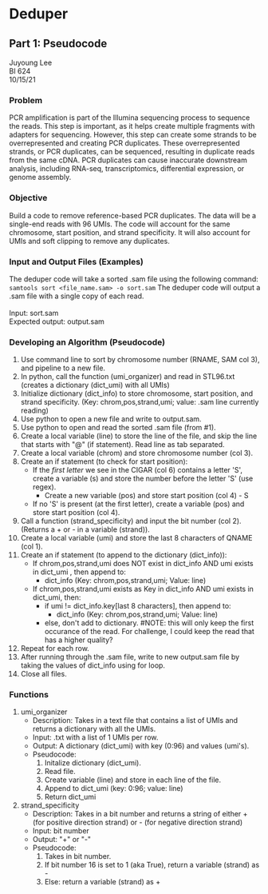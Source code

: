 
# Deduper
## Part 1: Pseudocode
Juyoung Lee\
BI 624\
10/15/21

### Problem
PCR amplification is part of the Illumina sequencing process to sequence the reads. This step is important, as it helps create multiple fragments with adapters for sequencing. However, this step can create some strands to be overrepresented and creating PCR duplicates. These overrepresented strands, or PCR duplicates, can be sequenced, resulting in duplicate reads from the same cDNA. PCR duplicates can cause inaccurate downstream analysis, including RNA-seq, transcriptomics, differential expression, or genome assembly.

### Objective
Build a code to remove reference-based PCR duplicates. The data will be a single-end reads with 96 UMIs. The code will account for the same chromosome, start position, and strand specificity. It will also account for UMIs and soft clipping to remove any duplicates.

### Input and Output Files (Examples)
The deduper code will take a sorted .sam file using the following command:
``` samtools sort <file_name.sam> -o sort.sam ```
The deduper code will output a .sam file with a single copy of each read.\
\
Input: sort.sam\
Expected output: output.sam

### Developing an Algorithm (Pseudocode)
1. Use command line to sort by chromosome number (RNAME, SAM col 3), and pipeline to a new file.
2. In python, call the function (umi_organizer) and read in STL96.txt (creates a dictionary (dict_umi) with all UMIs)
3. Initialize dictionary (dict_info) to store chromosome, start position, and strand specificity. (Key: chrom,pos,strand,umi; value: .sam line currently reading)
4. Use python to open a new file and write to output.sam.
5. Use python to open and read the sorted .sam file (from #1).
6. Create a local variable (line) to store the line of the file, and skip the line that starts with "@" (if statement). Read line as tab separated.
7. Create a local variable (chrom) and store chromosome number (col 3).
8. Create an if statement (to check for start position):
    - If the *first letter* we see in the CIGAR (col 6) contains a letter 'S', create a variable (s) and store the number before the letter 'S' (use regex).
        - Create a new variable (pos) and store start position (col 4) - S
    - If no 'S' is present (at the first letter), create a variable (pos) and store start position (col 4).
9. Call a function (strand_specificity) and input the bit number (col 2). (Returns a + or - in a variable (strand)).
10. Create a local variable (umi) and store the last 8 characters of QNAME (col 1).
11. Create an if statement (to append to the dictionary (dict_info)):
    - If chrom,pos,strand,umi does NOT exist in dict_info AND umi exists in dict_umi , then append to:
        - dict_info (Key: chrom,pos,strand,umi; Value: line)
    - If chrom,pos,strand,umi exists as Key in dict_info AND umi exists in dict_umi, then:
        - if umi != dict_info.key[last 8 characters], then append to:
            - dict_info (Key: chrom,pos,strand,umi; Value: line)
        - else, don't add to dictionary. #NOTE: this will only keep the first occurance of the read. For challenge, I could keep the read that has a higher quality?
12. Repeat for each row.
13. After running through the .sam file, write to new output.sam file by taking the values of dict_info using for loop.
14. Close all files.


### Functions
1. umi_organizer
    - Description: Takes in a text file that contains a list of UMIs and returns a dictionary with all the UMIs.
    - Input: .txt with a list of 1 UMIs per row.
    - Output: A dictionary (dict_umi) with key (0:96) and values (umi's).
    - Pseudocode:
        1. Initalize dictionary (dict_umi).
        2. Read file.
        3. Create variable (line) and store in each line of the file.
        4. Append to dict_umi (key: 0:96; value: line)
        5. Return dict_umi
2. strand_specificity
    - Description: Takes in a bit number and returns a string of either + (for positive direction strand) or - (for negative direction strand) 
    - Input: bit number
    - Output: "+" or "-"
    - Pseudocode:
        1. Takes in bit number.
        2. If bit number 16 is set to 1 (aka True), return a variable (strand) as -
        3. Else: return a variable (strand) as +
